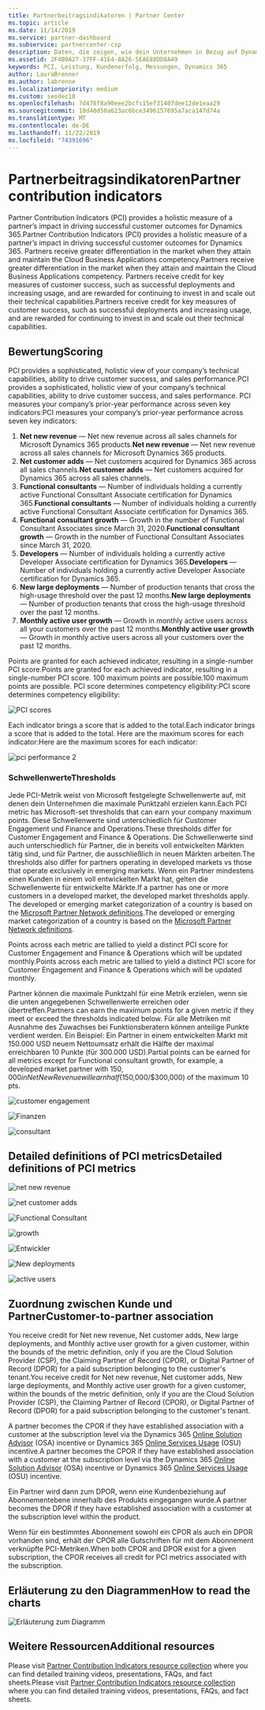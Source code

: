 ```yaml
---
title: Partnerbeitragsindikatoren | Partner Center
ms.topic: article
ms.date: 11/14/2019
ms.service: partner-dashboard
ms.subservice: partnercenter-csp
description: Daten, die zeigen, wie dein Unternehmen in Bezug auf Dynamics 365 Customer Engagement oder Dynamics 365 Finance and Operations abschneidet.
ms.assetid: 2F4B9A27-37FF-41E4-8A26-5EAE88DD8A49
keywords: PCI, Leistung, Kundenerfolg, Messungen, Dynamics 365
author: LauraBrenner
ms.author: labrenne
ms.localizationpriority: medium
ms.custom: seodec18
ms.openlocfilehash: 7d478f8a90eee2bcfc15ef31407dee12de1eaa29
ms.sourcegitcommit: 10d40d50a623ac6bce3496157695a7aca147d74a
ms.translationtype: MT
ms.contentlocale: de-DE
ms.lasthandoff: 11/22/2019
ms.locfileid: "74391696"
---
```

# <a name="partner-contribution-indicators"></a><span data-ttu-id="2211c-104">Partnerbeitragsindikatoren</span><span class="sxs-lookup"><span data-stu-id="2211c-104">Partner contribution indicators</span></span>

<span data-ttu-id="2211c-105">Partner Contribution Indicators (PCI) provides a holistic measure of a partner’s impact in driving successful customer outcomes for Dynamics 365.</span><span class="sxs-lookup"><span data-stu-id="2211c-105">Partner Contribution Indicators (PCI) provides a holistic measure of a partner’s impact in driving successful customer outcomes for Dynamics 365.</span></span> <span data-ttu-id="2211c-106">Partners receive greater differentiation in the market when they attain and maintain the Cloud Business Applications competency.</span><span class="sxs-lookup"><span data-stu-id="2211c-106">Partners receive greater differentiation in the market when they attain and maintain the Cloud Business Applications competency.</span></span>  <span data-ttu-id="2211c-107">Partners receive credit for key measures of customer success, such as successful deployments and increasing usage, and are rewarded for continuing to invest in and scale out their technical capabilities.</span><span class="sxs-lookup"><span data-stu-id="2211c-107">Partners receive credit for key measures of customer success, such as successful deployments and increasing usage, and are rewarded for continuing to invest in and scale out their technical capabilities.</span></span> 

## <a name="scoring"></a><span data-ttu-id="2211c-108">Bewertung</span><span class="sxs-lookup"><span data-stu-id="2211c-108">Scoring</span></span>

<span data-ttu-id="2211c-109">PCI provides a sophisticated, holistic view of your company’s technical capabilities, ability to drive customer success, and sales performance.</span><span class="sxs-lookup"><span data-stu-id="2211c-109">PCI provides a sophisticated, holistic view of your company’s technical capabilities, ability to drive customer success, and sales performance.</span></span> <span data-ttu-id="2211c-110">PCI measures your company’s prior-year performance across seven key indicators:</span><span class="sxs-lookup"><span data-stu-id="2211c-110">PCI measures your company’s prior-year performance across seven key indicators:</span></span>

1. <span data-ttu-id="2211c-111">**Net new revenue** — Net new revenue across all sales channels for Microsoft Dynamics 365 products.</span><span class="sxs-lookup"><span data-stu-id="2211c-111">**Net new revenue** — Net new revenue across all sales channels for Microsoft Dynamics 365 products.</span></span>
2. <span data-ttu-id="2211c-112">**Net customer adds** — Net customers acquired for Dynamics 365 across all sales channels.</span><span class="sxs-lookup"><span data-stu-id="2211c-112">**Net customer adds** — Net customers acquired for Dynamics 365 across all sales channels.</span></span>
3. <span data-ttu-id="2211c-113">**Functional consultants** — Number of individuals holding a currently active Functional Consultant Associate certification for Dynamics 365.</span><span class="sxs-lookup"><span data-stu-id="2211c-113">**Functional consultants** — Number of individuals holding a currently active Functional Consultant Associate certification for Dynamics 365.</span></span>
4. <span data-ttu-id="2211c-114">**Functional consultant growth** — Growth in the number of Functional Consultant Associates since March 31, 2020.</span><span class="sxs-lookup"><span data-stu-id="2211c-114">**Functional consultant growth** — Growth in the number of Functional Consultant Associates since March 31, 2020.</span></span>
5. <span data-ttu-id="2211c-115">**Developers** — Number of individuals holding a currently active Developer Associate certification for Dynamics 365.</span><span class="sxs-lookup"><span data-stu-id="2211c-115">**Developers** — Number of individuals holding a currently active Developer Associate certification for Dynamics 365.</span></span>
6. <span data-ttu-id="2211c-116">**New large deployments** — Number of production tenants that cross the high-usage threshold over the past 12 months.</span><span class="sxs-lookup"><span data-stu-id="2211c-116">**New large deployments** — Number of production tenants that cross the high-usage threshold over the past 12 months.</span></span>
7. <span data-ttu-id="2211c-117">**Monthly active user growth** — Growth in monthly active users across all your customers over the past 12 months.</span><span class="sxs-lookup"><span data-stu-id="2211c-117">**Monthly active user growth** — Growth in monthly active users across all your customers over the past 12 months.</span></span>

<span data-ttu-id="2211c-118">Points are granted for each achieved indicator, resulting in a single-number PCI score.</span><span class="sxs-lookup"><span data-stu-id="2211c-118">Points are granted for each achieved indicator, resulting in a single-number PCI score.</span></span> <span data-ttu-id="2211c-119">100 maximum points are possible.</span><span class="sxs-lookup"><span data-stu-id="2211c-119">100 maximum points are possible.</span></span> <span data-ttu-id="2211c-120">PCI score determines competency eligibility:</span><span class="sxs-lookup"><span data-stu-id="2211c-120">PCI score determines competency eligibility:</span></span>

![PCI scores](images/pcinew1.png)

<span data-ttu-id="2211c-122">Each indicator brings a score that is added to the total.</span><span class="sxs-lookup"><span data-stu-id="2211c-122">Each indicator brings a score that is added to the total.</span></span> <span data-ttu-id="2211c-123">Here are the maximum scores for each indicator:</span><span class="sxs-lookup"><span data-stu-id="2211c-123">Here are the maximum scores for each indicator:</span></span>


![pci performance 2](images/pci1.png)

### <a name="thresholds"></a><span data-ttu-id="2211c-125">Schwellenwerte</span><span class="sxs-lookup"><span data-stu-id="2211c-125">Thresholds</span></span>

<span data-ttu-id="2211c-126">Jede PCI-Metrik weist von Microsoft festgelegte Schwellenwerte auf, mit denen dein Unternehmen die maximale Punktzahl erzielen kann.</span><span class="sxs-lookup"><span data-stu-id="2211c-126">Each PCI metric has Microsoft-set thresholds that can earn your company maximum points.</span></span> <span data-ttu-id="2211c-127">Diese Schwellenwerte sind unterschiedlich für Customer Engagement und Finance and Operations.</span><span class="sxs-lookup"><span data-stu-id="2211c-127">These thresholds differ for Customer Engagement and Finance & Operations.</span></span> <span data-ttu-id="2211c-128">Die Schwellenwerte sind auch unterschiedlich für Partner, die in bereits voll entwickelten Märkten tätig sind, und für Partner, die ausschließlich in neuen Märkten arbeiten.</span><span class="sxs-lookup"><span data-stu-id="2211c-128">The thresholds also differ for partners operating in developed markets vs those that operate exclusively in emerging markets.</span></span> <span data-ttu-id="2211c-129">Wenn ein Partner mindestens einen Kunden in einem voll entwickelten Markt hat, gelten die Schwellenwerte für entwickelte Märkte.</span><span class="sxs-lookup"><span data-stu-id="2211c-129">If a partner has one or more customers in a developed market, the developed market thresholds apply.</span></span> <span data-ttu-id="2211c-130">The developed or emerging market categorization of a country is based on the [Microsoft Partner Network definitions](https://assets.microsoft.com/MPN-developed-and-emerging-countries-list.pdf).</span><span class="sxs-lookup"><span data-stu-id="2211c-130">The developed or emerging market categorization of a country is based on the [Microsoft Partner Network definitions](https://assets.microsoft.com/MPN-developed-and-emerging-countries-list.pdf).</span></span>

<span data-ttu-id="2211c-131">Points across each metric are tallied to yield a distinct PCI score for Customer Engagement and Finance & Operations which will be updated monthly.</span><span class="sxs-lookup"><span data-stu-id="2211c-131">Points across each metric are tallied to yield a distinct PCI score for Customer Engagement and Finance & Operations which will be updated monthly.</span></span>

<span data-ttu-id="2211c-132">Partner können die maximale Punktzahl für eine Metrik erzielen, wenn sie die unten angegebenen Schwellenwerte erreichen oder übertreffen.</span><span class="sxs-lookup"><span data-stu-id="2211c-132">Partners can earn the maximum points for a given metric if they meet or exceed the thresholds indicated below.</span></span> <span data-ttu-id="2211c-133">Für alle Metriken mit Ausnahme des Zuwachses bei Funktionsberatern können anteilige Punkte verdient werden. Ein Beispiel: Ein Partner in einem entwickelten Markt mit 150.000 USD neuem Nettoumsatz erhält die Hälfte der maximal erreichbaren 10 Punkte (für 300.000 USD).</span><span class="sxs-lookup"><span data-stu-id="2211c-133">Partial points can be earned for all metrics except for Functional consultant growth, for example, a developed market partner with $150,000 in Net New Revenue will earn half ($150,000/$300,000) of the maximum 10 pts.</span></span>

![customer engagement](images/pci/table_1.png)

![Finanzen](images/pci/TABLE_2.png)

![consultant](images/pci/table_3.png)

## <a name="detailed-definitions-of-pci-metrics"></a><span data-ttu-id="2211c-137">Detailed definitions of PCI metrics</span><span class="sxs-lookup"><span data-stu-id="2211c-137">Detailed definitions of PCI metrics</span></span>

![net new revenue](images/net_new1.png)

![net customer adds](images/netcustomer.png)

![Functional Consultant](images/pci/functional_consultants.png)

![growth](images/pci/functional_consultant_growth.png)

![Entwickler](images/pci/developers.png)

![New deployments](images/pci/new_large_deployments.png)

![active users](images/pci/monthly_active_user_growth.png)


## <a name="customer-to-partner-association"></a><span data-ttu-id="2211c-145">Zuordnung zwischen Kunde und Partner</span><span class="sxs-lookup"><span data-stu-id="2211c-145">Customer-to-partner association</span></span>

<span data-ttu-id="2211c-146">You receive credit for Net new revenue, Net customer adds, New large deployments, and Monthly active user growth for a given customer, within the bounds of the metric definition, only if you are the Cloud Solution Provider (CSP), the Claiming Partner of Record (CPOR), or Digital Partner of Record (DPOR) for a paid subscription belonging to the customer's tenant.</span><span class="sxs-lookup"><span data-stu-id="2211c-146">You receive credit for Net new revenue, Net customer adds, New large deployments, and Monthly active user growth for a given customer, within the bounds of the metric definition, only if you are the Cloud Solution Provider (CSP), the Claiming Partner of Record (CPOR), or Digital Partner of Record (DPOR) for a paid subscription belonging to the customer's tenant.</span></span>

<span data-ttu-id="2211c-147">A partner becomes the CPOR if they have established association with a customer at the subscription level via the Dynamics 365 [Online Solution Advisor](https://support.microsoft.com/en-us/help/4501560/online-services-advisor-osa-sell-incentives-faq) (OSA) incentive or Dynamics 365 [Online Services Usage](https://support.microsoft.com/en-us/help/3082044/become-eligible-for-the-online-services-usage-incentive-program) (OSU) incentive.</span><span class="sxs-lookup"><span data-stu-id="2211c-147">A partner becomes the CPOR if they have established association with a customer at the subscription level via the Dynamics 365 [Online Solution Advisor](https://support.microsoft.com/en-us/help/4501560/online-services-advisor-osa-sell-incentives-faq) (OSA) incentive or Dynamics 365 [Online Services Usage](https://support.microsoft.com/en-us/help/3082044/become-eligible-for-the-online-services-usage-incentive-program) (OSU) incentive.</span></span>

<span data-ttu-id="2211c-148">Ein Partner wird dann zum DPOR, wenn eine Kundenbeziehung auf Abonnementebene innerhalb des Produkts eingegangen wurde.</span><span class="sxs-lookup"><span data-stu-id="2211c-148">A partner becomes the DPOR if they have established association with a customer at the subscription level within the product.</span></span>

<span data-ttu-id="2211c-149">Wenn für ein bestimmtes Abonnement sowohl ein CPOR als auch ein DPOR vorhanden sind, erhält der CPOR alle Gutschriften für mit dem Abonnement verknüpfte PCI-Metriken.</span><span class="sxs-lookup"><span data-stu-id="2211c-149">When both CPOR and DPOR exist for a given subscription, the CPOR receives all credit for PCI metrics associated with the subscription.</span></span>

## <a name="how-to-read-the-charts"></a><span data-ttu-id="2211c-150">Erläuterung zu den Diagrammen</span><span class="sxs-lookup"><span data-stu-id="2211c-150">How to read the charts</span></span>

![Erläuterung zum Diagramm](images/pci2.png)

## <a name="additional-resources"></a><span data-ttu-id="2211c-152">Weitere Ressourcen</span><span class="sxs-lookup"><span data-stu-id="2211c-152">Additional resources</span></span>

<span data-ttu-id="2211c-153">Please visit [Partner Contribution Indicators resource collection](https://partner.microsoft.com/asset/collection/pci-learn#/) where you can find detailed training videos, presentations, FAQs, and fact sheets.</span><span class="sxs-lookup"><span data-stu-id="2211c-153">Please visit [Partner Contribution Indicators resource collection](https://partner.microsoft.com/asset/collection/pci-learn#/) where you can find detailed training videos, presentations, FAQs, and fact sheets.</span></span> 




